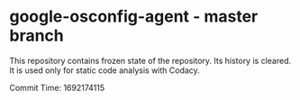 # google-osconfig-agent - master branch

This repository contains frozen state of the repository.
Its history is cleared. It is used only for static code
analysis with Codacy.

Commit Time: 1692174115